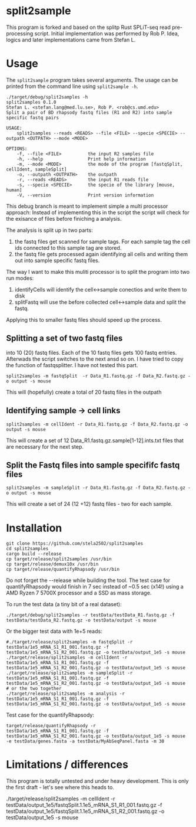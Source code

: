 # split2sample

This program is forked and based on the splitp Rust SPLiT-seq read pre-processing script.
Initial implementation was performed by Rob P. Idea, logics and later implementations came from Stefan L.

# Usage

The `split2sample` program takes several arguments.  The usage can be printed 
from the command line using `split2sample -h`.

```
./target/debug/split2samples -h
split2samples 0.1.0
Stefan L. <stefan.lang@med.lu.se>, Rob P. <rob@cs.umd.edu>
Split a pair of BD rhapsody fastq files (R1 and R2) into sample specific fastq pairs

USAGE:
    split2samples --reads <READS> --file <FILE> --specie <SPECIE> --outpath <OUTPATH> --mode <MODE>

OPTIONS:
    -f, --file <FILE>          the input R2 samples file
    -h, --help                 Print help information
    -m, --mode <MODE>          the mode of the program [fastqSplit, cellIdent, sampleSplit]
    -o, --outpath <OUTPATH>    the outpath
    -r, --reads <READS>        the input R1 reads file
    -s, --specie <SPECIE>      the specie of the library [mouse, human]
    -V, --version              Print version information

```

This debug branch is meant to implement simple a multi processor approach:
Instead of implementing this in the script the script will check for the exisance of files before finiching a analysis.

The analysis is split up in two parts:
1. the fastq files get scanned for sample tags. For each sample tag the cell ids connected to this sample tag are stored.
2. the fastq file gets processed again identifying all cells and writing them out into sample specific fastq files.

The way I want to make this muliti processor is to split the program into two run modes:
1. identifyCells will identify the cell<->sample conectios and write them to disk
2. splitFastq will use the before collected cell<->sample data and split the fastq.

Applying this to smaller fastq files should speed up the process.

## Splitting a set of two fastq files

into 10 (20) fastq files. Each of the 10 fastq files gets 100 fastq entries. Afterwads the script switches to the next ansd so on.
I have tried to copy the function of fastqsplitter. I have not tested this part.

```
split2samples -m fastqSplit  -r Data_R1.fastq.gz -f Data_R2.fastq.gz -o output -s mouse
```

This will (hopefully) create a total of 20 fastq files in the outpath

## Identifying sample -> cell links

```
split2samples -m cellIdent -r Data_R1.fastq.gz -f Data_R2.fastq.gz -o output -s mouse
```

This will create a set of 12 Data_R1.fastq.gz.sample[1-12].ints.txt files that are necessary for the next step.

## Split the Fastq files into sample specififc fastq files

```
split2samples -m sampleSplit -r Data_R1.fastq.gz -f Data_R2.fastq.gz -o output -s mouse
```

This will create a set of 24 (12 +12) fastq files - two for each sample.


# Installation

```
git clone https://github.com/stela2502/split2samples
cd split2samples
cargo build --release
cp target/release/split2samples /usr/bin
cp target/release/demux10x /usr/bin
cp target/release/quantifyRhapsody /usr/bin
``` 

Do not forget the --release while building the tool. 
The test case for quantifyRhapsody would finish in 7 sec instead of ~0.5 sec (x14!)
using a AMD Ryzen 7 5700X processor and a SSD as mass storage.

To run the test data (a tiny bit of a real dataset):

```
./target/debug/split2samples -r testData/testData_R1.fastq.gz -f testData/testData_R2.fastq.gz -o testData/output -s mouse
```

Or the bigger test data with 1e+5 reads:
```
#./target/release/split2samples -m fastqSplit -r testData/1e5_mRNA_S1_R1_001.fastq.gz -f testData/1e5_mRNA_S1_R2_001.fastq.gz -o testData/output_1e5 -s mouse
./target/release/split2samples -m cellIdent -r testData/1e5_mRNA_S1_R1_001.fastq.gz -f testData/1e5_mRNA_S1_R2_001.fastq.gz -o testData/output_1e5 -s mouse
./target/release/split2samples -m sampleSplit -r testData/1e5_mRNA_S1_R1_001.fastq.gz -f testData/1e5_mRNA_S1_R2_001.fastq.gz -o testData/output_1e5 -s mouse
# or the two together
./target/release/split2samples -m analysis -r testData/1e5_mRNA_S1_R1_001.fastq.gz -f testData/1e5_mRNA_S1_R2_001.fastq.gz -o testData/output_1e5 -s mouse
```

Test case for the quantifyRhapsody:

```
target/release/quantifyRhapsody -r  testData/1e5_mRNA_S1_R1_001.fastq.gz -f testData/1e5_mRNA_S1_R2_001.fastq.gz -o testData/output_1e5 -s mouse  -e testData/genes.fasta -a testData/MyAbSeqPanel.fasta -m 30
```


# Limitations / differences

This program is totally untested and under heavy development.
This is only the first draft - let's see where this heads to.


./target/release/split2samples -m cellIdent -r testData/output_1e5/fastqSplit.1.1e5_mRNA_S1_R1_001.fastq.gz -f testData/output_1e5/fastqSplit.1.1e5_mRNA_S1_R2_001.fastq.gz -o testData/output_1e5 -s mouse


